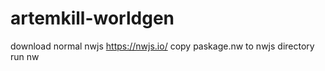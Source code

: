 # artemkill-worldgen
download normal nwjs https://nwjs.io/
copy paskage.nw to nwjs directory
run nw
